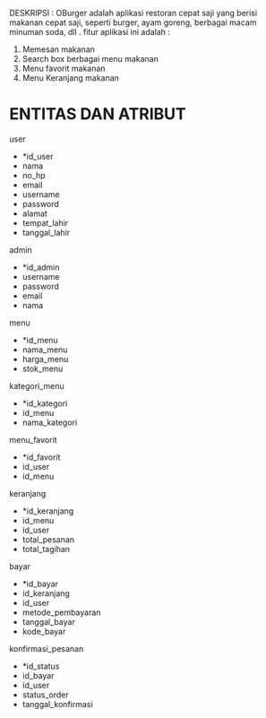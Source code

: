 DESKRIPSI :
OBurger adalah aplikasi restoran cepat saji yang berisi makanan cepat saji, seperti burger, ayam goreng, berbagai macam minuman soda, dll . fitur aplikasi ini adalah :

1. Memesan makanan
2. Search box berbagai menu makanan
3. Menu favorit makanan
4. Menu Keranjang makanan



<h1 b >ENTITAS DAN ATRIBUT</h1>

user
- *id_user
- nama
- no_hp 
- email 
- username 
- password
- alamat
- tempat_lahir
- tanggal_lahir


admin
- *id_admin
- username
- password
- email
- nama

menu
- *id_menu
- nama_menu
- harga_menu
- stok_menu

kategori_menu
- *id_kategori
- id_menu
- nama_kategori


menu_favorit
- *id_favorit
- id_user
- id_menu

keranjang 
- *id_keranjang
- id_menu
- id_user
- total_pesanan
- total_tagihan

bayar
- *id_bayar
- id_keranjang
- id_user
- metode_pembayaran
- tanggal_bayar
- kode_bayar

konfirmasi_pesanan
- *id_status
- id_bayar
- id_user
- status_order
- tanggal_konfirmasi
